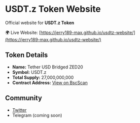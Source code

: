 # USDT.z Token Website

Official website for **USDT.z Token**

🌍 Live Website: [https://jerry189-max.github.io/usdtz-website/](https://jerry189-max.github.io/usdtz-website/)  

## Token Details
- **Name:** Tether USD Bridged ZED20  
- **Symbol:** USDT.z  
- **Total Supply:** 27,000,000,000  
- **Contract Address:** [View on BscScan](https://bscscan.com/token/0xcd162d0058a56E949F3777438616782AE62D5B18)  

## Community
- [Twitter](https://x.com/jerrymr22340)  
- Telegram (coming soon)
